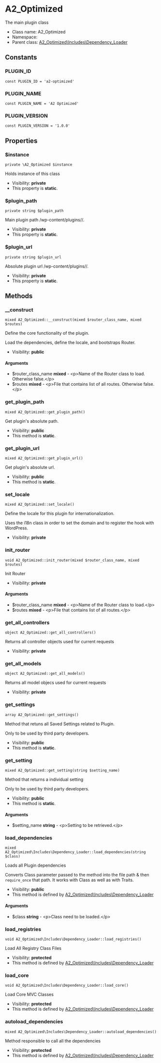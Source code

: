 A2_Optimized
===============

The main plugin class




* Class name: A2_Optimized
* Namespace: 
* Parent class: [A2_Optimized\Includes\Dependency_Loader](A2_Optimized-Includes-Dependency_Loader.md)



Constants
----------


### PLUGIN_ID

    const PLUGIN_ID = 'a2-optimized'





### PLUGIN_NAME

    const PLUGIN_NAME = 'A2 Optimized'





### PLUGIN_VERSION

    const PLUGIN_VERSION = '1.0.0'





Properties
----------


### $instance

    private \A2_Optimized $instance

Holds instance of this class



* Visibility: **private**
* This property is **static**.


### $plugin_path

    private string $plugin_path

Main plugin path /wp-content/plugins/<plugin-folder>/.



* Visibility: **private**
* This property is **static**.


### $plugin_url

    private string $plugin_url

Absolute plugin url <wordpress-root-folder>/wp-content/plugins/<plugin-folder>/.



* Visibility: **private**
* This property is **static**.


Methods
-------


### __construct

    mixed A2_Optimized::__construct(mixed $router_class_name, mixed $routes)

Define the core functionality of the plugin.

Load the dependencies, define the locale, and bootstraps Router.

* Visibility: **public**


#### Arguments
* $router_class_name **mixed** - &lt;p&gt;Name of the Router class to load. Otherwise false.&lt;/p&gt;
* $routes **mixed** - &lt;p&gt;File that contains list of all routes. Otherwise false.&lt;/p&gt;



### get_plugin_path

    mixed A2_Optimized::get_plugin_path()

Get plugin's absolute path.



* Visibility: **public**
* This method is **static**.




### get_plugin_url

    mixed A2_Optimized::get_plugin_url()

Get plugin's absolute url.



* Visibility: **public**
* This method is **static**.




### set_locale

    mixed A2_Optimized::set_locale()

Define the locale for this plugin for internationalization.

Uses the i18n class in order to set the domain and to register the hook
with WordPress.

* Visibility: **private**




### init_router

    void A2_Optimized::init_router(mixed $router_class_name, mixed $routes)

Init Router



* Visibility: **private**


#### Arguments
* $router_class_name **mixed** - &lt;p&gt;Name of the Router class to load.&lt;/p&gt;
* $routes **mixed** - &lt;p&gt;File that contains list of all routes.&lt;/p&gt;



### get_all_controllers

    object A2_Optimized::get_all_controllers()

Returns all controller objects used for current requests



* Visibility: **private**




### get_all_models

    object A2_Optimized::get_all_models()

Returns all model objecs used for current requests



* Visibility: **private**




### get_settings

    array A2_Optimized::get_settings()

Method that retuns all Saved Settings related to Plugin.

Only to be used by third party developers.

* Visibility: **public**
* This method is **static**.




### get_setting

    mixed A2_Optimized::get_setting(string $setting_name)

Method that returns a individual setting

Only to be used by third party developers.

* Visibility: **public**
* This method is **static**.


#### Arguments
* $setting_name **string** - &lt;p&gt;Setting to be retrieved.&lt;/p&gt;



### load_dependencies

    mixed A2_Optimized\Includes\Dependency_Loader::load_dependencies(string $class)

Loads all Plugin dependencies

Converts Class parameter passed to the method into the file path & then
`require_once` that path. It works with Class as well as with Traits.

* Visibility: **public**
* This method is defined by [A2_Optimized\Includes\Dependency_Loader](A2_Optimized-Includes-Dependency_Loader.md)


#### Arguments
* $class **string** - &lt;p&gt;Class need to be loaded.&lt;/p&gt;



### load_registries

    void A2_Optimized\Includes\Dependency_Loader::load_registries()

Load All Registry Class Files



* Visibility: **protected**
* This method is defined by [A2_Optimized\Includes\Dependency_Loader](A2_Optimized-Includes-Dependency_Loader.md)




### load_core

    void A2_Optimized\Includes\Dependency_Loader::load_core()

Load Core MVC Classes



* Visibility: **protected**
* This method is defined by [A2_Optimized\Includes\Dependency_Loader](A2_Optimized-Includes-Dependency_Loader.md)




### autoload_dependencies

    mixed A2_Optimized\Includes\Dependency_Loader::autoload_dependencies()

Method responsible to call all the dependencies



* Visibility: **protected**
* This method is defined by [A2_Optimized\Includes\Dependency_Loader](A2_Optimized-Includes-Dependency_Loader.md)



